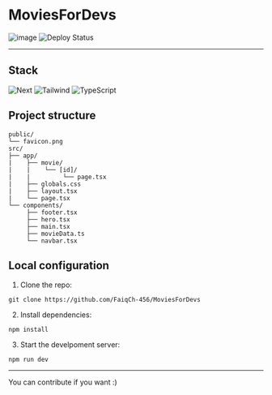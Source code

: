# MoviesForDevs
![image](https://github.com/user-attachments/assets/9d774555-6bc7-48e6-b13e-af1fbb45a756)
![Deploy Status](https://img.shields.io/badge/Deploy-Vercel-black?style=flat&logo=vercel)

---

## **Stack**  
![Next](https://img.shields.io/badge/Next-171717?logo=next.js&logoColor=white)
![Tailwind](https://img.shields.io/badge/Tailwind_CSS-38B2AC?logo=tailwind-css&logoColor=white)
![TypeScript](https://img.shields.io/badge/TypeScript-3178C6?logo=typescript&logoColor=white)

## **Project structure**
```
public/
└── favicon.png
src/
├── app/
|    ├── movie/
|    |    └── [id]/
|    |         └── page.tsx
|    ├── globals.css
|    ├── layout.tsx
|    └── page.tsx
└── components/
     ├── footer.tsx
     ├── hero.tsx
     ├── main.tsx
     ├── movieData.ts
     └── navbar.tsx
```

## **Local configuration** 
1. Clone the repo:  
```
git clone https://github.com/FaiqCh-456/MoviesForDevs
```
2. Install dependencies:
```  
npm install
```
3. Start the develpoment server:
```  
npm run dev
```
---
You can contribute if you want :)
